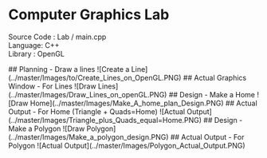 # Computer Graphics Lab
 <p>Source Code : Lab / main.cpp<br>
 	Language: C++<br>
	Library : OpenGL<br>
	</p>
## Planning - Draw a lines
![Create a Line](../master/Images/to/Create_Lines_on_OpenGL.PNG)
## Actual Graphics Window - For Lines
![Draw Lines](../master/Images/Draw_Lines_on_openGL.PNG)
## Design - Make a Home 
![Draw Home](../master/Images/Make_A_home_plan_Design.PNG)
## Actual Output - For Home (Triangle + Quads=Home)
![Actual Output](../master/Images/Triangle_plus_Quads_equal=Home.PNG)
## Design - Make a Polygon
![Draw Polygon](../master/Images/Make_a_polygon_design.PNG)
## Actual Output - For Polygon
![Actual Output](../master/Images/Polygon_Actual_Output.PNG)

